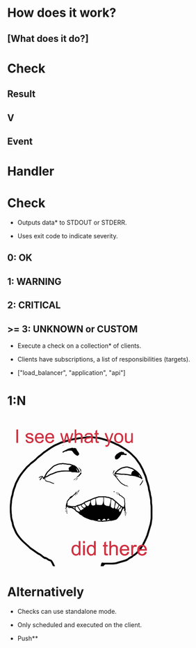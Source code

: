 <!SLIDE transition=scrollUp>
# How does it work?

## [What does it do?]

<!SLIDE transition=scrollUp>
# Check

## Result

## V

## Event

# Handler

<!SLIDE bullets transition=scrollUp>
# Check

* Outputs data* to STDOUT or STDERR.

* Uses exit code to indicate severity.

## 0: OK

## 1: WARNING

## 2: CRITICAL

## >= 3: UNKNOWN or CUSTOM

<!SLIDE center bullets incremental transition=growX>
* Execute a check on a collection* of clients.

* Clients have subscriptions, a list of responsibilities (targets).

* ["load_balancer", "application", "api"]

<!SLIDE center>
# 1:N

<!SLIDE center>
![see](../img/i-see-what-you-did-there.png)

<!SLIDE center bullets incremental transition=scrollLeft>
# Alternatively

* Checks can use standalone mode.

* Only scheduled and executed on the client.

* Push\*\*
